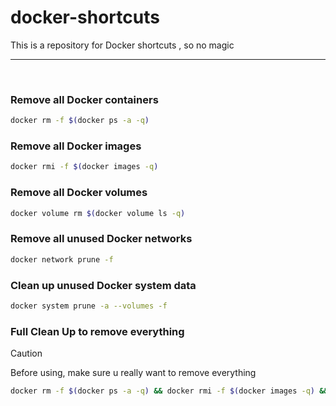# docker-shortcuts
This is a repository for Docker shortcuts , so no magic

---
<br />

### Remove all Docker containers
```bash
docker rm -f $(docker ps -a -q)
```

### Remove all Docker images
```bash
docker rmi -f $(docker images -q)
```

### Remove all Docker volumes
```bash
docker volume rm $(docker volume ls -q)
```

### Remove all unused Docker networks
```bash
docker network prune -f
```

### Clean up unused Docker system data
```bash
docker system prune -a --volumes -f
```

### Full Clean Up to remove everything
> [!CAUTION]
>  Before using, make sure u really want to remove everything
```bash
docker rm -f $(docker ps -a -q) && docker rmi -f $(docker images -q) && docker volume rm $(docker volume ls -q) && docker network prune -f
```

